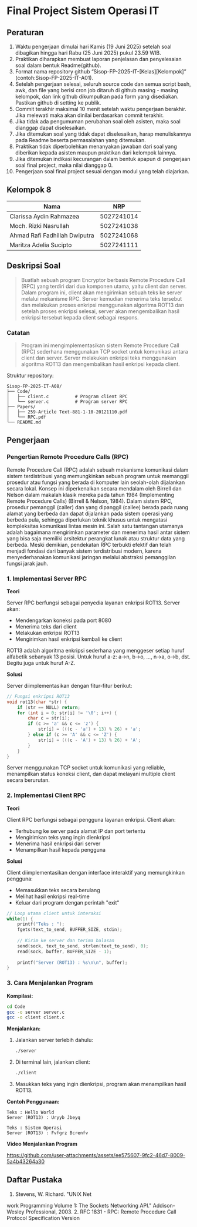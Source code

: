 # Final Project Sistem Operasi IT

## Peraturan
1. Waktu pengerjaan dimulai hari Kamis (19 Juni 2025) setelah soal dibagikan hingga hari Rabu (25 Juni 2025) pukul 23.59 WIB.
2. Praktikan diharapkan membuat laporan penjelasan dan penyelesaian soal dalam bentuk Readme(github).
3. Format nama repository github “Sisop-FP-2025-IT-[Kelas][Kelompok]” (contoh:Sisop-FP-2025-IT-A01).
4. Setelah pengerjaan selesai, seluruh source code dan semua script bash, awk, dan file yang berisi cron job ditaruh di github masing - masing kelompok, dan link github dikumpulkan pada form yang disediakan. Pastikan github di setting ke publik.
5. Commit terakhir maksimal 10 menit setelah waktu pengerjaan berakhir. Jika melewati maka akan dinilai berdasarkan commit terakhir.
6. Jika tidak ada pengumuman perubahan soal oleh asisten, maka soal dianggap dapat diselesaikan.
7. Jika ditemukan soal yang tidak dapat diselesaikan, harap menuliskannya pada Readme beserta permasalahan yang ditemukan.
8. Praktikan tidak diperbolehkan menanyakan jawaban dari soal yang diberikan kepada asisten maupun praktikan dari kelompok lainnya.
9. Jika ditemukan indikasi kecurangan dalam bentuk apapun di pengerjaan soal final project, maka nilai dianggap 0.
10. Pengerjaan soal final project sesuai dengan modul yang telah diajarkan.

## Kelompok 8

Nama | NRP
--- | ---
Clarissa Aydin Rahmazea | 5027241014
Moch. Rizki Nasrullah | 5027241038
Ahmad Rafi Fadhillah Dwiputra | 5027241068
Maritza Adelia Sucipto | 5027241111

## Deskripsi Soal

> Buatlah sebuah program Encryptor berbasis Remote Procedure Call (RPC) yang terdiri dari dua komponen utama, yaitu client dan server. Dalam program ini, client akan mengirimkan sebuah teks ke server melalui mekanisme RPC. Server kemudian menerima teks tersebut dan melakukan proses enkripsi menggunakan algoritma ROT13 dan setelah proses enkripsi selesai, server akan mengembalikan hasil enkripsi tersebut kepada client sebagai respons.

### Catatan

> Program ini mengimplementasikan sistem Remote Procedure Call (RPC) sederhana menggunakan TCP socket untuk komunikasi antara client dan server. Server melakukan enkripsi teks menggunakan algoritma ROT13 dan mengembalikan hasil enkripsi kepada client.

Struktur repository:
```
Sisop-FP-2025-IT-A08/
├── Code/
│   ├── client.c          # Program client RPC
│   └── server.c          # Program server RPC
├── Papers/
│   ├── 259-Article Text-881-1-10-20121110.pdf
│   └── RPC.pdf
└── README.md
```

## Pengerjaan

### Pengertian Remote Procedure Calls (RPC)

Remote Procedure Call (RPC) adalah sebuah mekanisme komunikasi dalam sistem terdistribusi yang memungkinkan sebuah program untuk memanggil prosedur atau fungsi yang berada di komputer lain seolah-olah dijalankan secara lokal. Konsep ini diperkenalkan secara mendalam oleh Birrell dan Nelson dalam makalah klasik mereka pada tahun 1984 (Implementing Remote Procedure Calls) (Birrell & Nelson, 1984). Dalam sistem RPC, prosedur pemanggil (caller) dan yang dipanggil (callee) berada pada ruang alamat yang berbeda dan dapat dijalankan pada sistem operasi yang berbeda pula, sehingga diperlukan teknik khusus untuk mengatasi kompleksitas komunikasi lintas mesin ini. Salah satu tantangan utamanya adalah bagaimana mengirimkan parameter dan menerima hasil antar sistem yang bisa saja memiliki arsitektur perangkat lunak atau struktur data yang berbeda. Meski demikian, pendekatan RPC terbukti efektif dan telah menjadi fondasi dari banyak sistem terdistribusi modern, karena menyederhanakan komunikasi jaringan melalui abstraksi pemanggilan fungsi jarak jauh.

### 1. Implementasi Server RPC

**Teori**

Server RPC berfungsi sebagai penyedia layanan enkripsi ROT13. Server akan:
- Mendengarkan koneksi pada port 8080
- Menerima teks dari client
- Melakukan enkripsi ROT13
- Mengirimkan hasil enkripsi kembali ke client

ROT13 adalah algoritma enkripsi sederhana yang menggeser setiap huruf alfabetik sebanyak 13 posisi. Untuk huruf a-z: a→n, b→o, ..., n→a, o→b, dst. Begitu juga untuk huruf A-Z.


**Solusi**

Server diimplementasikan dengan fitur-fitur berikut:
```c
// Fungsi enkripsi ROT13
void rot13(char *str) {
    if (str == NULL) return;
    for (int i = 0; str[i] != '\0'; i++) {
        char c = str[i];
        if (c >= 'a' && c <= 'z') {
            str[i] = (((c - 'a') + 13) % 26) + 'a';
        } else if (c >= 'A' && c <= 'Z') {
            str[i] = (((c - 'A') + 13) % 26) + 'A';
        }
    }
}
```

Server menggunakan TCP socket untuk komunikasi yang reliable, menampilkan status koneksi client, dan dapat melayani multiple client secara berurutan.


### 2. Implementasi Client RPC

**Teori**

Client RPC berfungsi sebagai pengguna layanan enkripsi. Client akan:
- Terhubung ke server pada alamat IP dan port tertentu
- Mengirimkan teks yang ingin dienkripsi
- Menerima hasil enkripsi dari server
- Menampilkan hasil kepada pengguna

**Solusi**

Client diimplementasikan dengan interface interaktif yang memungkinkan pengguna:
- Memasukkan teks secara berulang
- Melihat hasil enkripsi real-time
- Keluar dari program dengan perintah "exit"

```c
// Loop utama client untuk interaksi
while(1) {
    printf("Teks : ");
    fgets(text_to_send, BUFFER_SIZE, stdin);
    
    // Kirim ke server dan terima balasan
    send(sock, text_to_send, strlen(text_to_send), 0);
    read(sock, buffer, BUFFER_SIZE - 1);
    
    printf("Server (ROT13) : %s\n\n", buffer);
}
```
### 3. Cara Menjalankan Program

**Kompilasi:**
```bash
cd Code
gcc -o server server.c
gcc -o client client.c
```
**Menjalankan:**
1. Jalankan server terlebih dahulu:
   ```bash
   ./server
   ```

2. Di terminal lain, jalankan client:
   ```bash
   ./client
   ```

3. Masukkan teks yang ingin dienkripsi, program akan menampilkan hasil ROT13.

**Contoh Penggunaan:**
```
Teks : Hello World
Server (ROT13) : Uryyb Jbeyq

Teks : Sistem Operasi
Server (ROT13) : Fvfgrz Bcrenfv
```


**Video Menjalankan Program**

https://github.com/user-attachments/assets/ee575607-9fc2-46d7-8009-5a4b43264a30

## Daftar Pustaka

1. Stevens, W. Richard. "UNIX Net

work Programming Volume 1: The Sockets Networking API." Addison-Wesley Professional, 2003.
2. RFC 1831 - RPC: Remote Procedure Call Protocol Specification Version 
